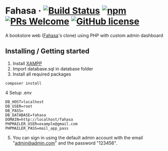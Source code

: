 # Fahasa &middot; [![Build Status](https://img.shields.io/travis/npm/npm/latest.svg?style=flat-square)](https://travis-ci.org/npm/npm) [![npm](https://img.shields.io/npm/v/npm.svg?style=flat-square)](https://www.npmjs.com/package/npm) [![PRs Welcome](https://img.shields.io/badge/PRs-welcome-brightgreen.svg?style=flat-square)](http://makeapullrequest.com) [![GitHub license](https://img.shields.io/badge/license-MIT-blue.svg?style=flat-square)](https://github.com/your/your-project/blob/master/LICENSE)

A bookstore web ([Fahasa](https://www.fahasa.com)'s clone) using PHP with custom admin dashboard 

## Installing / Getting started
1. Install [XAMPP](https://www.apachefriends.org/download.html)
2. Import database.sql in database folder
3. Install all required packages
```
composer install
```
4 Setup .env
```shell
DB_HOST=localhost
DB_USER=root
DB_PASS=
DB_DATABASE=fahasa
DOMAIN=http://localhost/fahasa
PHPMAILER_USER=example@gmail.com
PHPMAILER_PASS=mail_app_pass
```
5. You can sign in using the default admin account with the email "admin@admin.com" and the password "123456".


